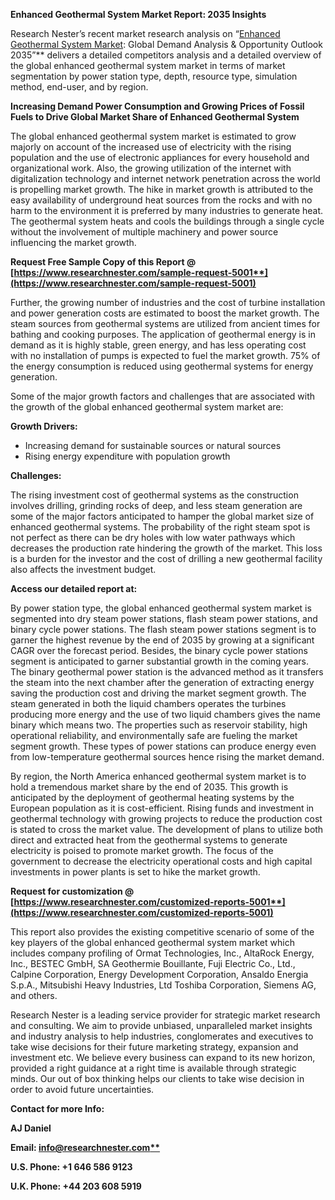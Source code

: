 ﻿**Enhanced Geothermal System Market Report: 2035 Insights**

Research Nester’s recent market research analysis on “[Enhanced Geothermal System Market](https://www.researchnester.com/reports/enhanced-geothermal-system-market/5001): Global Demand Analysis & Opportunity Outlook 2035”** delivers a detailed competitors analysis and a detailed overview of the global enhanced geothermal system market in terms of market segmentation by power station type, depth, resource type, simulation method, end-user, and by region. 

**Increasing Demand Power Consumption and Growing Prices of Fossil Fuels to Drive Global Market Share of Enhanced Geothermal System**

The global enhanced geothermal system market is estimated to grow majorly on account of the increased use of electricity with the rising population and the use of electronic appliances for every household and organizational work. Also, the growing utilization of the internet with digitalization technology and internet network penetration across the world is propelling market growth. The hike in market growth is attributed to the easy availability of underground heat sources from the rocks and with no harm to the environment it is preferred by many industries to generate heat. The geothermal system heats and cools the buildings through a single cycle without the involvement of multiple machinery and power source influencing the market growth.

**Request Free Sample Copy of this Report @ [https://www.researchnester.com/sample-request-5001**](https://www.researchnester.com/sample-request-5001)**

Further, the growing number of industries and the cost of turbine installation and power generation costs are estimated to boost the market growth. The steam sources from geothermal systems are utilized from ancient times for bathing and cooking purposes. The application of geothermal energy is in demand as it is highly stable, green energy, and has less operating cost with no installation of pumps is expected to fuel the market growth. 75% of the energy consumption is reduced using geothermal systems for energy generation. 

Some of the major growth factors and challenges that are associated with the growth of the global enhanced geothermal system market are:

**Growth Drivers:**

- Increasing demand for sustainable sources or natural sources
- Rising energy expenditure with population growth

**Challenges:**

The rising investment cost of geothermal systems as the construction involves drilling, grinding rocks of deep, and less steam generation are some of the major factors anticipated to hamper the global market size of enhanced geothermal systems. The probability of the right steam spot is not perfect as there can be dry holes with low water pathways which decreases the production rate hindering the growth of the market. This loss is a burden for the investor and the cost of drilling a new geothermal facility also affects the investment budget.

**Access our detailed report at:** 

By power station type, the global enhanced geothermal system market is segmented into dry steam power stations, flash steam power stations, and binary cycle power stations. The flash steam power stations segment is to garner the highest revenue by the end of 2035 by growing at a significant CAGR over the forecast period. Besides, the binary cycle power stations segment is anticipated to garner substantial growth in the coming years.  The binary geothermal power station is the advanced method as it transfers the steam into the next chamber after the generation of extracting energy saving the production cost and driving the market segment growth. The steam generated in both the liquid chambers operates the turbines producing more energy and the use of two liquid chambers gives the name binary which means two. The properties such as reservoir stability, high operational reliability, and environmentally safe are fueling the market segment growth. These types of power stations can produce energy even from low-temperature geothermal sources hence rising the market demand.

By region, the North America enhanced geothermal system market is to hold a tremendous market share by the end of 2035. This growth is anticipated by the deployment of geothermal heating systems by the European population as it is cost-efficient. Rising funds and investment in geothermal technology with growing projects to reduce the production cost is stated to cross the market value. The development of plans to utilize both direct and extracted heat from the geothermal systems to generate electricity is poised to promote market growth. The focus of the government to decrease the electricity operational costs and high capital investments in power plants is set to hike the market growth. 

**Request for customization @ [https://www.researchnester.com/customized-reports-5001**](https://www.researchnester.com/customized-reports-5001)**

This report also provides the existing competitive scenario of some of the key players of the global enhanced geothermal system market which includes company profiling of Ormat Technologies, Inc., AltaRock Energy, Inc., BESTEC GmbH, SA Geothermie Bouillante, Fuji Electric Co., Ltd., Calpine Corporation, Energy Development Corporation, Ansaldo Energia S.p.A., Mitsubishi Heavy Industries, Ltd Toshiba Corporation, Siemens AG, and others.      

Research Nester is a leading service provider for strategic market research and consulting. We aim to provide unbiased, unparalleled market insights and industry analysis to help industries, conglomerates and executives to take wise decisions for their future marketing strategy, expansion and investment etc. We believe every business can expand to its new horizon, provided a right guidance at a right time is available through strategic minds. Our out of box thinking helps our clients to take wise decision in order to avoid future uncertainties.

**Contact for more Info:**

**AJ Daniel**

**Email: [info@researchnester.com**](mailto:info@researchnester.com)**

**U.S. Phone: +1 646 586 9123** 

**U.K. Phone: +44 203 608 5919**

